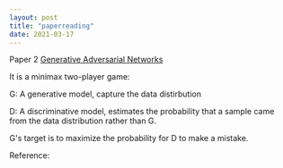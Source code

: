 ```yaml
---
layout: post
title: "paperreading"
date: 2021-03-17
---
```


Paper 2
[Generative Adversarial Networks](https://arxiv.org/abs/1406.2661)

It is a minimax two-player game:

G: A generative model, capture the data distirbution

D: A discriminative model, estimates the probability that a sample came from the data distribution rather than G.

G's target is to maximize the probability for D to make a mistake. 

Reference:
